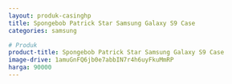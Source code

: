 ```yaml
---
layout: produk-casinghp
title: Spongebob Patrick Star Samsung Galaxy S9 Case
categories: samsung

# Produk
product-title: Spongebob Patrick Star Samsung Galaxy S9 Case
image-drive: 1amuGnFQ6jb0e7abbIN7r4h6uyFkuMmRP
harga: 90000
---
```

